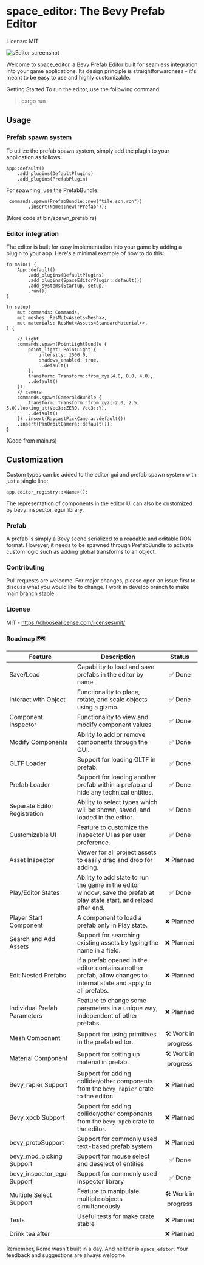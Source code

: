 # space_editor: The Bevy Prefab Editor
License: MIT 

![sEditor screenshot](https://github.com/rewin123/space_editor/blob/main/showcase.png)

Welcome to space_editor, a Bevy Prefab Editor built for seamless integration into your game applications. Its design principle is straightforwardness - it's meant to be easy to use and highly customizable.

Getting Started
To run the editor, use the following command:
> cargo run 


## Usage
### Prefab spawn system
To utilize the prefab spawn system, simply add the plugin to your application as follows:
```
App::default()
    .add_plugins(DefaultPlugins)
    .add_plugins(PrefabPlugin)
```

For spawning, use the PrefabBundle:
```
 commands.spawn(PrefabBundle::new("tile.scn.ron"))
        .insert(Name::new("Prefab"));
```

(More code at bin/spawn_prefab.rs)


### Editor integration
The editor is built for easy implementation into your game by adding a plugin to your app. Here's a minimal example of how to do this:

```
fn main() {
    App::default()
        .add_plugins(DefaultPlugins)
        .add_plugins(SpaceEditorPlugin::default())
        .add_systems(Startup, setup)
        .run();
}

fn setup(
    mut commands: Commands,
    mut meshes: ResMut<Assets<Mesh>>,
    mut materials: ResMut<Assets<StandardMaterial>>,
) {
    
    // light
    commands.spawn(PointLightBundle {
        point_light: PointLight {
            intensity: 1500.0,
            shadows_enabled: true,
            ..default()
        },
        transform: Transform::from_xyz(4.0, 8.0, 4.0),
        ..default()
    });
    // camera
    commands.spawn(Camera3dBundle {
        transform: Transform::from_xyz(-2.0, 2.5, 5.0).looking_at(Vec3::ZERO, Vec3::Y),
        ..default()
    }) .insert(RaycastPickCamera::default())
    .insert(PanOrbitCamera::default());
}
```

(Code from main.rs)

## Customization
Custom types can be added to the editor gui and prefab spawn system with just a single line:

```
app.editor_registry::<Name>();
```
The representation of components in the editor UI can also be customized by bevy_inspector_egui library.

### Prefab
A prefab is simply a Bevy scene serialized to a readable and editable RON format. However, it needs to be spawned through PrefabBundle to activate custom logic such as adding global transforms to an object.

### Contributing
Pull requests are welcome. For major changes, please open an issue first to discuss what you would like to change. I work in develop branch to make main branch stable.

### License
MIT - https://choosealicense.com/licenses/mit/

### Roadmap 🗺️


| Feature                          | Description                                                                                                              | Status    |
|----------------------------------|--------------------------------------------------------------------------------------------------------------------------|:---------:|
| Save/Load                        | Capability to load and save prefabs in the editor by name.                                                               | ✅ Done             |
| Interact with Object             | Functionality to place, rotate, and scale objects using a gizmo.                                                         | ✅ Done             |
| Component Inspector              | Functionality to view and modify component values.                                                                       | ✅ Done             |
| Modify Components                | Ability to add or remove components through the GUI.                                                                     | ✅ Done             |
| GLTF Loader                      | Support for loading GLTF in prefab.                                                                                      | ✅ Done             |
| Prefab Loader                    | Support for loading another prefab within a prefab and hide any technical entities.                                      | ✅ Done             |
| Separate Editor Registration     | Ability to select types which will be shown, saved, and loaded in the editor.                                            | ✅ Done             |
| Customizable UI                  | Feature to customize the inspector UI as per user preference.                                                            | ✅ Done             |
| Asset Inspector                  | Viewer for all project assets to easily drag and drop for adding.                                                        | ❌ Planned          |
| Play/Editor States               | Ability to add state to run the game in the editor window, save the prefab at play state start, and reload after end.    | ✅ Done             |
| Player Start Component           | A component to load a prefab only in Play state.                                                                         | ❌ Planned          |
| Search and Add Assets            | Support for searching existing assets by typing the name in a field.                                                     | ❌ Planned          |
| Edit Nested Prefabs              | If a prefab opened in the editor contains another prefab, allow changes to internal state and apply to all prefabs.      | ❌ Planned          |
| Individual Prefab Parameters     | Feature to change some parameters in a unique way, independent of other prefabs.                                         | ❌ Planned          |
| Mesh Component                   | Support for using primitives in the prefab editor.                                                                       | 🛠️ Work in progress |
| Material Component               | Support for setting up material in prefab.                                                                               | 🛠️ Work in progress |
| Bevy_rapier Support              | Support for adding collider/other components from the `bevy_rapier` crate to the editor.                                 | ❌ Planned          |
| Bevy_xpcb Support                | Support for adding collider/other components from the `bevy_xpcb` crate to the editor.                                   | ❌ Planned          |
| bevy_protoSupport                | Support for commonly used text-based prefab system                                                                       | ❌ Planned          |
| bevy_mod_picking Support         | Support for mouse select and deselect of entities                                                                        | ✅ Done             |
| bevy_inspector_egui Support      | Support for commonly used inspector library                                                                              | ✅ Done             |
| Multiple Select Support          | Feature to manipulate multiple objects simultaneously.                                                                   | 🛠️ Work in progress |
| Tests                            | Useful tests for make crate stable                                                                                       | ❌ Planned          |
| Drink tea after                  |                                                                                                                          | ❌ Planned          |

Remember, Rome wasn't built in a day. And neither is `space_editor`. Your feedback and suggestions are always welcome.

